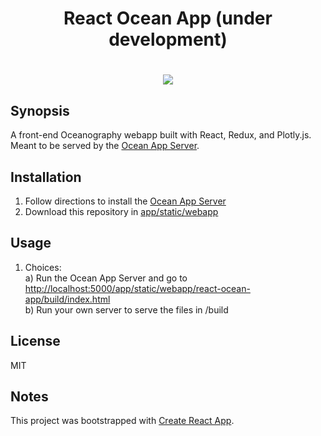 <h1 align="center">React Ocean App (under development)<h1/>

<p align="center">
    <img src ="public/demo.gif" />
</p>

## Synopsis

A front-end Oceanography webapp built with React, Redux, and Plotly.js. Meant to be served by the [Ocean App Server](https://github.com/hardinthepaints/ocean-app-server).

## Installation

1. Follow directions to install the [Ocean App Server](https://github.com/hardinthepaints/ocean-app-server)
2. Download this repository in [app/static/webapp](https://github.com/hardinthepaints/ocean-app-server/tree/master/app/static/Webapp/)

## Usage

1. Choices:  
a) Run the Ocean App Server and go to [http://localhost:5000/app/static/webapp/react-ocean-app/build/index.html](http://localhost:5000/app/static/webapp/react-ocean-app/build/index.html)  
b) Run your own server to serve the files in /build

## License

MIT

## Notes
This project was bootstrapped with [Create React App](https://github.com/facebookincubator/create-react-app).

